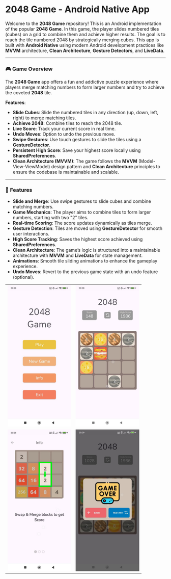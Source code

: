 # 2048 Game - Android Native App

Welcome to the **2048 Game** repository! This is an Android implementation of the popular **2048 Game**. In this game, the player slides numbered tiles (cubes) on a grid to combine them and achieve higher results. The goal is to reach the tile numbered 2048 by strategically merging cubes. This app is built with **Android Native** using modern Android development practices like **MVVM** architecture, **Clean Architecture**, **Gesture Detectors**, and **LiveData**.

---

### 🎮 **Game Overview**

The **2048 Game** app offers a fun and addictive puzzle experience where players merge matching numbers to form larger numbers and try to achieve the coveted **2048** tile.

**Features**:
- **Slide Cubes**: Slide the numbered tiles in any direction (up, down, left, right) to merge matching tiles.
- **Achieve 2048**: Combine tiles to reach the 2048 tile.
- **Live Score**: Track your current score in real time.
- **Undo Moves**: Option to undo the previous move.
- **Swipe Gestures**: Use touch gestures to slide the tiles using a **GestureDetector**.
- **Persistent High Score**: Save your highest score locally using **SharedPreferences**.
- **Clean Architecture (MVVM)**: The game follows the **MVVM** (Model-View-ViewModel) design pattern and **Clean Architecture** principles to ensure the codebase is maintainable and scalable.

---

### 🚀 **Features**

- **Slide and Merge**: Use swipe gestures to slide cubes and combine matching numbers.
- **Game Mechanics**: The player aims to combine tiles to form larger numbers, starting with two "2" tiles.
- **Real-time Scoring**: The score updates dynamically as tiles merge.
- **Gesture Detection**: Tiles are moved using **GestureDetector** for smooth user interactions.
- **High Score Tracking**: Saves the highest score achieved using **SharedPreferences**.
- **Clean Architecture**: The game’s logic is structured into a maintainable architecture with **MVVM** and **LiveData** for state management.
- **Animations**: Smooth tile sliding animations to enhance the gameplay experience.
- **Undo Moves**: Revert to the previous game state with an undo feature (optional).


<table>
  <tr>
    <td><img src="images/1.jpg" alt="Photo 1" width="200"/></td>
    <td><img src="images/2.jpg" alt="Photo 2" width="200"/></td>
  </tr>
  <tr>
    <td><img src="images/3.jpg" alt="Photo 3" width="200"/></td>
    <td><img src="images/4.jpg" alt="Photo 4" width="200"/></td>
  </tr>
</table>